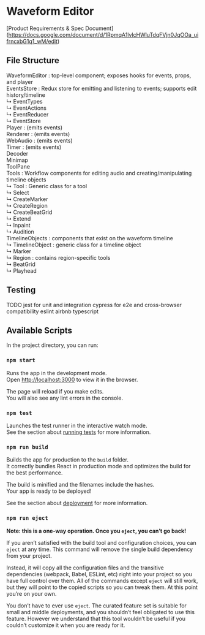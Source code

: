 # Waveform Editor

[Product Requirements & Spec Document]
(https://docs.google.com/document/d/1RpmqA1lvlcHWluTdqFVjn0JqOOa_uifrncxbG1q1_wM/edit)

## File Structure

WaveformEditor : top-level component; exposes hooks for events, props, and player <br/>
EventsStore : Redux store for emitting and listening to events; supports edit history/timeline <br/>
    ↳ EventTypes <br/>
    ↳ EventActions <br/>
    ↳ EventReducer <br/>
    ↳ EventStore <br/>
Player : (emits events) <br/>
Renderer : (emits events) <br/>
WebAudio : (emits events) <br/>
Timer :  (emits events) <br/>
Decoder <br/>
Minimap <br/>
ToolPane <br/>
Tools : Workflow components for editing audio and creating/manipulating timeline objects <br/>
    ↳ Tool	: Generic class for a tool <br/>
    ↳ Select <br/>
    ↳ CreateMarker <br/>
    ↳ CreateRegion <br/>
    ↳ CreateBeatGrid <br/>
    ↳ Extend <br/>
    ↳ Inpaint <br/>
    ↳ Audition <br/>
TimelineObjects : components that exist on the waveform timeline <br/>
    ↳ TimelineObject : generic class for a timeline object <br/>
    ↳ Marker <br/>
    ↳ Region : contains region-specific tools <br/>
    ↳ BeatGrid <br/>
    ↳ Playhead <br/>

## Testing

TODO 
jest for unit and integration
cypress for e2e and cross-browser compatibility
eslint airbnb typescript 

## Available Scripts

In the project directory, you can run:

### `npm start`

Runs the app in the development mode.\
Open [http://localhost:3000](http://localhost:3000) to view it in the browser.

The page will reload if you make edits.\
You will also see any lint errors in the console.

### `npm test`

Launches the test runner in the interactive watch mode.\
See the section about [running tests](https://facebook.github.io/create-react-app/docs/running-tests) for more information.

### `npm run build`

Builds the app for production to the `build` folder.\
It correctly bundles React in production mode and optimizes the build for the best performance.

The build is minified and the filenames include the hashes.\
Your app is ready to be deployed!

See the section about [deployment](https://facebook.github.io/create-react-app/docs/deployment) for more information.

### `npm run eject`

**Note: this is a one-way operation. Once you `eject`, you can’t go back!**

If you aren’t satisfied with the build tool and configuration choices, you can `eject` at any time. This command will remove the single build dependency from your project.

Instead, it will copy all the configuration files and the transitive dependencies (webpack, Babel, ESLint, etc) right into your project so you have full control over them. All of the commands except `eject` will still work, but they will point to the copied scripts so you can tweak them. At this point you’re on your own.

You don’t have to ever use `eject`. The curated feature set is suitable for small and middle deployments, and you shouldn’t feel obligated to use this feature. However we understand that this tool wouldn’t be useful if you couldn’t customize it when you are ready for it.